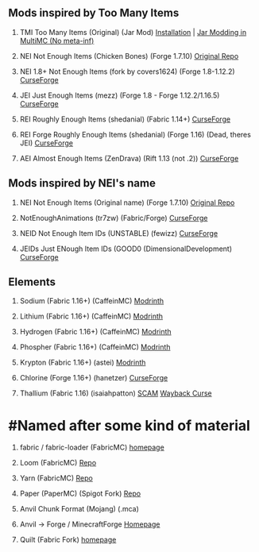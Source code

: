 ## Mods inspired by Too Many Items

1. TMI Too Many Items (Original) (Jar Mod) [Installation](https://ftb.fandom.com/wiki/TooManyItems#How_to_install) | [Jar Modding in MultiMC (No meta-inf)](https://www.youtube.com/watch?v=8nJ-hq8rxBg)

2. NEI Not Enough Items (Chicken Bones) (Forge 1.7.10) [Original Repo](https://github.com/Chicken-Bones/NotEnoughItems)
3. NEI 1.8+ Not Enough Items (fork by covers1624) (Forge 1.8-1.12.2) [CurseForge](https://www.curseforge.com/minecraft/mc-mods/not-enough-items-1-8)

4. JEI Just Enough Items (mezz) (Forge 1.8 - Forge 1.12.2/1.16.5) [CurseForge](https://www.curseforge.com/minecraft/mc-mods/jei)

6. REI Roughly Enough Items (shedanial) (Fabric 1.14+) [CurseForge](https://www.curseforge.com/minecraft/mc-mods/roughly-enough-items)
7. REI Forge Roughly Enough Items (shedanial) (Forge 1.16) (Dead, theres JEI) [CurseForge](https://www.curseforge.com/minecraft/mc-mods/roughly-enough-items-forge)

8. AEI Almost Enough Items (ZenDrava) (Rift 1.13 (not .2)) [CurseForge](https://www.curseforge.com/minecraft/mc-mods/almost-enough-items)

## Mods inspired by NEI's name

1. NEI Not Enough Items (Original name) (Forge 1.7.10) [Original Repo](https://github.com/Chicken-Bones/NotEnoughItems)

2. NotEnoughAnimations (tr7zw) (Fabric/Forge) [CurseForge](https://www.curseforge.com/minecraft/mc-mods/not-enough-animations)

3. NEID Not Enough Item IDs (UNSTABLE) (fewizz) [CurseForge](https://www.curseforge.com/minecraft/mc-mods/notenoughids)
4. JEIDs Just ENough Item IDs (GOOD0 (DimensionalDevelopment) [CurseForge](https://www.curseforge.com/minecraft/mc-mods/jeid)

## Elements

1. Sodium (Fabric 1.16+) (CaffeinMC) [Modrinth](https://modrinth.com/mod/sodium)
2. Lithium (Fabric 1.16+) (CaffeinMC) [Modrinth](https://modrinth.com/mod/lithium)
3. Hydrogen (Fabric 1.16+) (CaffeinMC) [Modrinth](https://modrinth.com/mod/hydrogen)
4. Phospher (Fabric 1.16+) (CaffeinMC) [Modrinth](https://modrinth.com/mod/phosphor)

5. Krypton (Fabric 1.16+) (astei) [Modrinth](https://modrinth.com/mod/krypton)

6. Chlorine (Forge 1.16+) (hanetzer) [CurseForge](https://www.curseforge.com/minecraft/mc-mods/chlorine)

7. Thallium (Fabric 1.16) (isaiahpatton) [SCAM](https://web.archive.org/web/20200803092849/https://github.com/IsaiahPatton/thallium/issues/3) [Wayback Curse](https://web.archive.org/web/20210107055006/https://www.curseforge.com/minecraft/mc-mods/thallium/)

# #Named after some kind of material

1. fabric / fabric-loader (FabricMC) [homepage](fabricmc.net)
2. Loom (FabricMC) [Repo](https://github.com/fabricmc/fabric-loom)
3. Yarn (FabricMC) [Repo](https://github.com/fabricmc/yarn)

4. Paper (PaperMC) (Spigot Fork) [Repo](https://github.com/papermc/paper)

6. Anvil Chunk Format (Mojang) (.mca)

7. Anvil -> Forge / MinecraftForge [Homepage](http://minecraftforge.net/)

8. Quilt (Fabric Fork) [homepage](https://quiltmc.org/)

